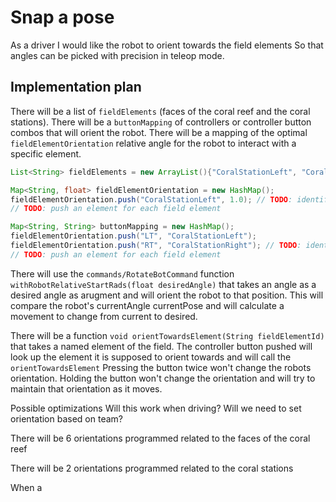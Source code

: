 # Snap a pose

As a driver I would like the robot to orient towards the field elements
So that angles can be picked with precision in teleop mode.



## Implementation plan
There will be a list of `fieldElements` (faces of the coral reef and the coral stations).
There will be a `buttonMapping` of controllers or controller button combos that will orient the robot.
There will be a mapping of the optimal `fieldElementOrientation` relative angle for the robot to interact with a specific element.

```java
List<String> fieldElements = new ArrayList(){"CoralStationLeft", "CoralStationRight", "ReefBottom", "ReefBottomLeft", "ReefBottomRight", "ReefTop", "ReefTopLeft", "ReefTopRight"};

Map<String, float> fieldElementOrientation = new HashMap();
fieldElementOrientation.push("CoralStationLeft", 1.0); // TODO: identify each
// TODO: push an element for each field element

Map<String, String> buttonMapping = new HashMap();
fieldElementOrientation.push("LT", "CoralStationLeft"); 
fieldElementOrientation.push("RT", "CoralStationRight"); // TODO: identify each
// TODO: push an element for each field element

```


There will use the `commands/RotateBotCommand` function `withRobotRelativeStartRads(float desiredAngle)` that takes an angle as a desired angle as arugment and will orient the robot to that position.  This will compare the robot's currentAngle currentPose and will calculate a movement to change from current to desired.

There will be a function `void orientTowardsElement(String fieldElementId)` that takes a named element of the field.
The controller button pushed will look up the element it is supposed to orient towards and will call the `orientTowardsElement`
Pressing the button twice won't change the robots orientation.
Holding the button won't change the orientation and will try to maintain that orientation as it moves.



Possible optimizations
Will this work when driving?
Will we need to set orientation based on team?

There will be 6 orientations programmed related to the faces of the coral reef

There will be 2 orientations programmed related to the coral stations

When a 
